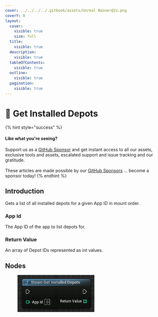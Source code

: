 ```yaml
---
cover: ../../../../.gitbook/assets/Unreal Banner@2x.png
coverY: 0
layout:
  cover:
    visible: true
    size: full
  title:
    visible: true
  description:
    visible: true
  tableOfContents:
    visible: true
  outline:
    visible: true
  pagination:
    visible: true
---
```


# 🔵 Get Installed Depots

{% hint style="success" %}
#### Like what you're seeing?

Support us as a [GitHub Sponsor](../../../../become-a-sponsor/) and get instant access to all our assets, exclusive tools and assets, escalated support and issue tracking and our gratitude.\
\
These articles are made possible by our [GitHub Sponsors](../../../../become-a-sponsor/) ... become a sponsor today!
{% endhint %}

## Introduction

Gets a list of all installed depots for a given App ID in mount order.

### App Id

The App ID of the app to list depots for.

### Return Value

An array of Depot IDs represented as int values.

## Nodes

<figure><img src="../../../../.gitbook/assets/image (216).png" alt=""><figcaption></figcaption></figure>
